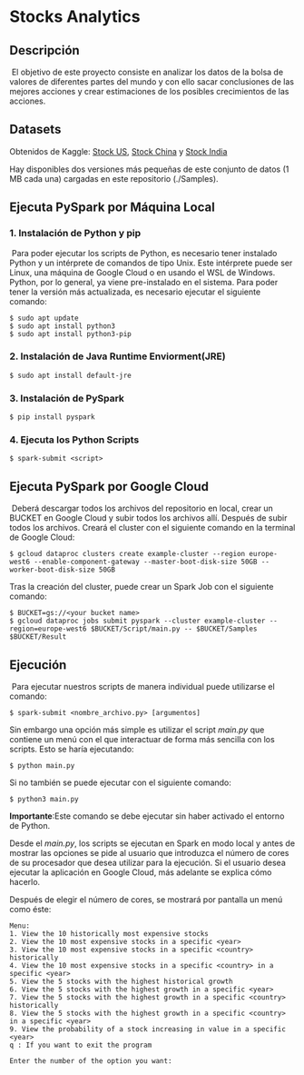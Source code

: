 # Stocks Analytics

## Descripción
​	El objetivo de este proyecto consiste en analizar los datos de la bolsa de valores de diferentes partes del mundo y con ello sacar conclusiones de las mejores acciones y crear estimaciones de los posibles crecimientos de las acciones.

## Datasets
  Obtenidos de Kaggle: [Stock US](https://www.kaggle.com/datasets/paultimothymooney/stock-market-data), [Stock China](https://www.kaggle.com/datasets/stevenchen116/stockchina-minute) y [Stock India](https://www.kaggle.com/datasets/debashis74017/stock-market-data-nifty-50-stocks-1-min-data)

  Hay disponibles dos versiones más pequeñas de este conjunto de datos (1 MB cada una) cargadas en este repositorio (./Samples).

## Ejecuta PySpark por Máquina Local
### 1. Instalación de Python y pip
​	Para poder ejecutar los scripts de Python, es necesario tener instalado Python y un intérprete de comandos de tipo Unix. Este intérprete puede ser Linux, una máquina de Google Cloud o en usando el WSL de Windows. Python, por lo general, ya viene pre-instalado en el sistema. Para poder tener la versión más actualizada, es necesario ejecutar el siguiente comando:
```shell
$ sudo apt update
$ sudo apt install python3
$ sudo apt install python3-pip
```
### 2. Instalación de Java Runtime Enviorment(JRE)
```shell
$ sudo apt install default-jre
```
### 3. Instalación de PySpark
```shell
$ pip install pyspark
```
### 4. Ejecuta los Python Scripts
```shell
$ spark-submit <script>
```

## Ejecuta PySpark por Google Cloud
​	Deberá descargar todos los archivos del repositorio en local, crear un BUCKET en Google Cloud y subir todos los archivos allí. Después de subir todos los archivos. Creará el cluster con el siguiente comando en la terminal de Google Cloud:
```shell
$ gcloud dataproc clusters create example-cluster --region europe-west6 --enable-component-gateway --master-boot-disk-size 50GB --worker-boot-disk-size 50GB
```
  Tras la creación del cluster, puede crear un Spark Job con el siguiente comando:

```shell
$ BUCKET=gs://<your bucket name>
$ gcloud dataproc jobs submit pyspark --cluster example-cluster --region=europe-west6 $BUCKET/Script/main.py -- $BUCKET/Samples $BUCKET/Result
```

## Ejecución

​	Para ejecutar nuestros scripts de manera individual puede utilizarse el comando:

```
$ spark-submit <nombre_archivo.py> [argumentos]
```

  Sin embargo una opción más simple es utilizar el script *main.py* que contiene un menú con el que interactuar de forma más sencilla con los scripts. Esto se haría ejecutando:

```
$ python main.py
```

  Si no también se puede ejecutar con el siguiente comando:

```
$ python3 main.py
```

**Importante**:Este comando se debe ejecutar sin haber activado el entorno de Python.

  Desde el *main.py*, los scripts se ejecutan en Spark en modo local y antes de mostrar las opciones se pide al usuario que introduzca el número de cores de su procesador que desea utilizar para la ejecución. Si el usuario desea ejecutar la aplicación en Google Cloud, más adelante se explica cómo hacerlo.

  Después de elegir el número de cores, se mostrará por pantalla un menú como éste:

```shell
Menu:
1. View the 10 historically most expensive stocks
2. View the 10 most expensive stocks in a specific <year>
3. View the 10 most expensive stocks in a specific <country> historically
4. View the 10 most expensive stocks in a specific <country> in a specific <year>
5. View the 5 stocks with the highest historical growth
6. View the 5 stocks with the highest growth in a specific <year>
7. View the 5 stocks with the highest growth in a specific <country> historically
8. View the 5 stocks with the highest growth in a specific <country> in a specific <year>
9. View the probability of a stock increasing in value in a specific <year>
q : If you want to exit the program

Enter the number of the option you want:
```
